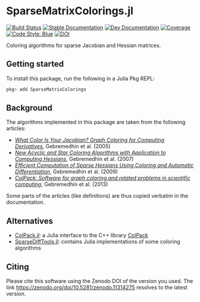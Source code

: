 # SparseMatrixColorings.jl

[![Build Status](https://github.com/gdalle/SparseMatrixColorings.jl/actions/workflows/Test.yml/badge.svg?branch=main)](https://github.com/gdalle/SparseMatrixColorings.jl/actions/workflows/Test.yml?query=branch%3Amain)
[![Stable Documentation](https://img.shields.io/badge/docs-stable-blue.svg)](https://gdalle.github.io/SparseMatrixColorings.jl/stable/)
[![Dev Documentation](https://img.shields.io/badge/docs-dev-blue.svg)](https://gdalle.github.io/SparseMatrixColorings.jl/dev/)
[![Coverage](https://codecov.io/gh/gdalle/SparseMatrixColorings.jl/branch/main/graph/badge.svg)](https://app.codecov.io/gh/gdalle/SparseMatrixColorings.jl)
[![Code Style: Blue](https://img.shields.io/badge/code%20style-blue-4495d1.svg)](https://github.com/JuliaDiff/BlueStyle)
[![DOI](https://zenodo.org/badge/801999408.svg)](https://zenodo.org/doi/10.5281/zenodo.11314275)

Coloring algorithms for sparse Jacobian and Hessian matrices.

## Getting started

To install this package, run the following in a Julia Pkg REPL:

```julia
pkg> add SparseMatrixColorings
```

## Background

The algorithms implemented in this package are taken from the following articles:

- [_What Color Is Your Jacobian? Graph Coloring for Computing Derivatives_](https://epubs.siam.org/doi/10.1137/S0036144504444711), Gebremedhin et al. (2005)
- [_New Acyclic and Star Coloring Algorithms with Application to Computing Hessians_](https://epubs.siam.org/doi/abs/10.1137/050639879), Gebremedhin et al. (2007)
- [_Efficient Computation of Sparse Hessians Using Coloring and Automatic Differentiation_](https://pubsonline.informs.org/doi/abs/10.1287/ijoc.1080.0286), Gebremedhin et al. (2009)
- [_ColPack: Software for graph coloring and related problems in scientific computing_](https://dl.acm.org/doi/10.1145/2513109.2513110), Gebremedhin et al. (2013)

Some parts of the articles (like definitions) are thus copied verbatim in the documentation.

## Alternatives

- [ColPack.jl](https://github.com/michel2323/ColPack.jl): a Julia interface to the C++ library [ColPack](https://github.com/CSCsw/ColPack)
- [SparseDiffTools.jl](https://github.com/JuliaDiff/SparseDiffTools.jl): contains Julia implementations of some coloring algorithms

## Citing

Please cite this software using the Zenodo DOI of the version you used.
The link <https://zenodo.org/doi/10.5281/zenodo.11314275> resolves to the latest version.
